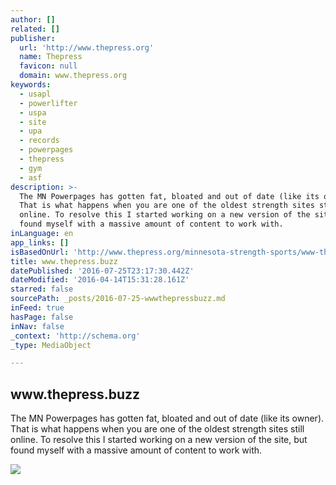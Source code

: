 ```yaml
---
author: []
related: []
publisher:
  url: 'http://www.thepress.org'
  name: Thepress
  favicon: null
  domain: www.thepress.org
keywords:
  - usapl
  - powerlifter
  - uspa
  - site
  - upa
  - records
  - powerpages
  - thepress
  - gym
  - asf
description: >-
  The MN Powerpages has gotten fat, bloated and out of date (like its owner).
  That is what happens when you are one of the oldest strength sites still
  online. To resolve this I started working on a new version of the site, but
  found myself with a massive amount of content to work with.
inLanguage: en
app_links: []
isBasedOnUrl: 'http://www.thepress.org/minnesota-strength-sports/www-thepress-buzz'
title: www.thepress.buzz
datePublished: '2016-07-25T23:17:30.442Z'
dateModified: '2016-04-14T15:31:28.161Z'
starred: false
sourcePath: _posts/2016-07-25-wwwthepressbuzz.md
inFeed: true
hasPage: false
inNav: false
_context: 'http://schema.org'
_type: MediaObject

---
```

<article style=""><h1>www.thepress.buzz</h1><p>The MN Powerpages has gotten fat, bloated and out of date (like its owner). That is what happens when you are one of the oldest strength sites still online. To resolve this I started working on a new version of the site, but found myself with a massive amount of content to work with.</p><img src="http://www.thepress.org/grapics14/webstedFinal.gif" /></article>